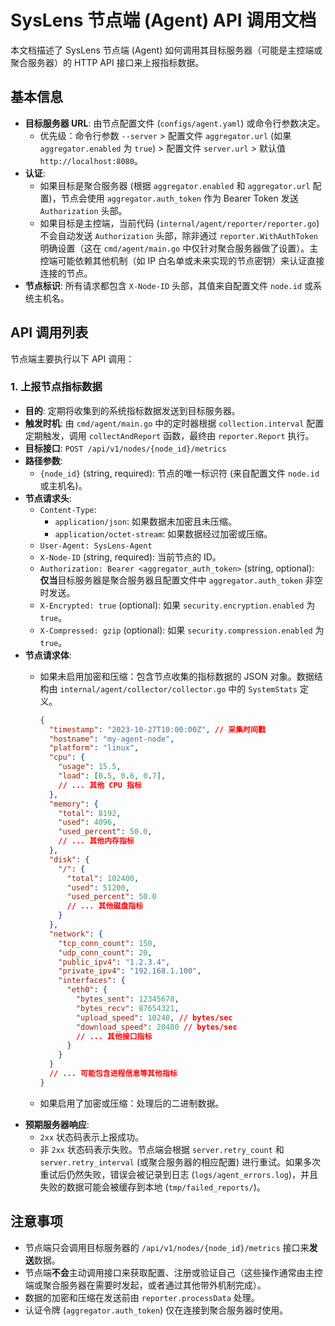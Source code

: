 # SysLens 节点端 (Agent) API 调用文档

本文档描述了 SysLens 节点端 (Agent) 如何调用其目标服务器（可能是主控端或聚合服务器）的 HTTP API 接口来上报指标数据。

## 基本信息

- **目标服务器 URL**: 由节点配置文件 (`configs/agent.yaml`) 或命令行参数决定。
  - 优先级：命令行参数 `--server` > 配置文件 `aggregator.url` (如果 `aggregator.enabled` 为 `true`) > 配置文件 `server.url` > 默认值 `http://localhost:8080`。
- **认证**:
  - 如果目标是聚合服务器 (根据 `aggregator.enabled` 和 `aggregator.url` 配置)，节点会使用 `aggregator.auth_token` 作为 Bearer Token 发送 `Authorization` 头部。
  - 如果目标是主控端，当前代码 (`internal/agent/reporter/reporter.go`) 不会自动发送 `Authorization` 头部，除非通过 `reporter.WithAuthToken` 明确设置（这在 `cmd/agent/main.go` 中仅针对聚合服务器做了设置）。主控端可能依赖其他机制（如 IP 白名单或未来实现的节点密钥）来认证直接连接的节点。
- **节点标识**: 所有请求都包含 `X-Node-ID` 头部，其值来自配置文件 `node.id` 或系统主机名。

## API 调用列表

节点端主要执行以下 API 调用：

### 1. 上报节点指标数据

- **目的**: 定期将收集到的系统指标数据发送到目标服务器。
- **触发时机**: 由 `cmd/agent/main.go` 中的定时器根据 `collection.interval` 配置定期触发，调用 `collectAndReport` 函数，最终由 `reporter.Report` 执行。
- **目标接口**: `POST /api/v1/nodes/{node_id}/metrics`
- **路径参数**:
  - `{node_id}` (string, required): 节点的唯一标识符 (来自配置文件 `node.id` 或主机名)。
- **节点请求头**:
  - `Content-Type`:
    - `application/json`: 如果数据未加密且未压缩。
    - `application/octet-stream`: 如果数据经过加密或压缩。
  - `User-Agent: SysLens-Agent`
  - `X-Node-ID` (string, required): 当前节点的 ID。
  - `Authorization: Bearer <aggregator_auth_token>` (string, optional): **仅当**目标服务器是聚合服务器且配置文件中 `aggregator.auth_token` 非空时发送。
  - `X-Encrypted: true` (optional): 如果 `security.encryption.enabled` 为 `true`。
  - `X-Compressed: gzip` (optional): 如果 `security.compression.enabled` 为 `true`。
- **节点请求体**:
  - 如果未启用加密和压缩：包含节点收集的指标数据的 JSON 对象。数据结构由 `internal/agent/collector/collector.go` 中的 `SystemStats` 定义。

    ```json
    {
      "timestamp": "2023-10-27T10:00:00Z", // 采集时间戳
      "hostname": "my-agent-node",
      "platform": "linux",
      "cpu": {
        "usage": 15.5,
        "load": [0.5, 0.6, 0.7],
        // ... 其他 CPU 指标
      },
      "memory": {
        "total": 8192,
        "used": 4096,
        "used_percent": 50.0,
        // ... 其他内存指标
      },
      "disk": {
        "/": {
          "total": 102400,
          "used": 51200,
          "used_percent": 50.0
          // ... 其他磁盘指标
        }
      },
      "network": {
        "tcp_conn_count": 150,
        "udp_conn_count": 20,
        "public_ipv4": "1.2.3.4",
        "private_ipv4": "192.168.1.100",
        "interfaces": {
          "eth0": {
            "bytes_sent": 12345678,
            "bytes_recv": 87654321,
            "upload_speed": 10240, // bytes/sec
            "download_speed": 20480 // bytes/sec
            // ... 其他接口指标
          }
        }
      }
      // ... 可能包含进程信息等其他指标
    }
    ```

  - 如果启用了加密或压缩：处理后的二进制数据。
- **预期服务器响应**:
  - `2xx` 状态码表示上报成功。
  - 非 `2xx` 状态码表示失败。节点端会根据 `server.retry_count` 和 `server.retry_interval` (或聚合服务器的相应配置) 进行重试。如果多次重试后仍然失败，错误会被记录到日志 (`logs/agent_errors.log`)，并且失败的数据可能会被缓存到本地 (`tmp/failed_reports/`)。

## 注意事项

- 节点端只会调用目标服务器的 `/api/v1/nodes/{node_id}/metrics` 接口来**发送**数据。
- 节点端**不会**主动调用接口来获取配置、注册或验证自己（这些操作通常由主控端或聚合服务器在需要时发起，或者通过其他带外机制完成）。
- 数据的加密和压缩在发送前由 `reporter.processData` 处理。
- 认证令牌 (`aggregator.auth_token`) 仅在连接到聚合服务器时使用。
